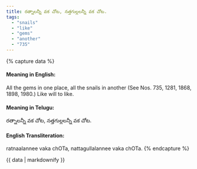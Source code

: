 ```yaml
---
title: రత్నాలన్నీ వక చోట, నత్తగుల్లలన్నీ వక చోట.
tags:
  - "snails"
  - "like"
  - "gems"
  - "another"
  - "735"
---
```


{% capture data %}
#### Meaning in English:
All the gems in one place, all the snails in another
(See Nos. 735, 1281, 1868, 1898, 1980.)
Like will to like.

#### Meaning in Telugu:
రత్నాలన్నీ వక చోట, నత్తగుల్లలన్నీ వక చోట.

#### English Transliteration:
ratnaalannee vaka chOTa, nattagullalannee vaka chOTa.
{% endcapture %}

{{ data | markdownify }}

